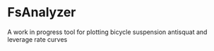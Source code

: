 # FsAnalyzer

A work in progress tool for plotting bicycle suspension antisquat and leverage
rate curves

